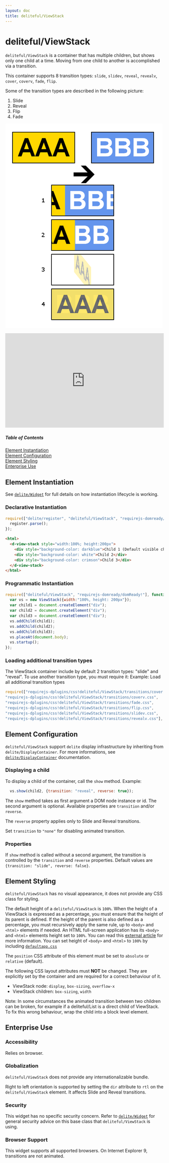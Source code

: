 ```yaml
---
layout: doc
title: deliteful/ViewStack
---
```


# deliteful/ViewStack

`deliteful/ViewStack` is a container that has multiple children, but shows only one child at a time. Moving from one child to another is accomplished via a transition.

This container supports 8 transition types: `slide`, `slidev`, `reveal`, `revealv`, `cover`, `coverv`, `fade`, `flip`.

Some of the transition types are described in the following picture:

 1. Slide
 2. Reveal
 3. Flip
 4. Fade

![ViewStack Transitions](images/ViewStack.png)

<iframe width="100%" height="300" allowfullscreen="allowfullscreen" frameborder="0" 
src="http://jsfiddle.net/ibmjs/4fttnv3t/embedded/result,js,html">
<a href="http://jsfiddle.net/ibmjs/4fttnv3t/">checkout the sample on JSFiddle</a></iframe>

##### Table of Contents
[Element Instantiation](#instantiation)  
[Element Configuration](#configuration)  
[Element Styling](#styling)  
[Enterprise Use](#enterprise)  

<a name="instantiation"></a>
## Element Instantiation

See [`delite/Widget`](/delite/docs/master/Widget.md) for full details on how instantiation lifecycle is working.

### Declarative Instantiation

```js
require(["delite/register", "deliteful/ViewStack", "requirejs-domready/domReady!"], function (register) {
  register.parse();
});
```

```html
<html>
  <d-view-stack style="width:100%; height:200px">
    <div style="background-color: darkblue">Child 1 (Default visible child)</div>
    <div style="background-color: white">Child 2</div>
    <div style="background-color: crimson">Child 3</div>
  </d-view-stack>
</html>
```

### Programmatic Instantiation

```js
require(["deliteful/ViewStack", "requirejs-domready/domReady!"], function (ViewStack) {
  var vs = new ViewStack({width:"100%, height: 200px"});
  var child1 = document.createElement("div");
  var child2 = document.createElement("div");
  var child3 = document.createElement("div");
  vs.addChild(child1);
  vs.addChild(child2);
  vs.addChild(child3);
  vs.placeAt(document.body);
  vs.startup();
});
```

### Loading additional transition types

The ViewStack container include by default 2 transition types: "slide" and "reveal". To use another transition type, you must require it:
Example: Load all additional transition types

```js
require(["requirejs-dplugins/css!deliteful/ViewStack/transitions/cover.css",
"requirejs-dplugins/css!deliteful/ViewStack/transitions/coverv.css",
"requirejs-dplugins/css!deliteful/ViewStack/transitions/fade.css",
"requirejs-dplugins/css!deliteful/ViewStack/transitions/flip.css",
"requirejs-dplugins/css!deliteful/ViewStack/transitions/slidev.css",
"requirejs-dplugins/css!deliteful/ViewStack/transitions/revealv.css"],...);
```

<a name="configuration"></a>
## Element Configuration

`deliteful/ViewStack` support `delite` display infrastructure by inheriting from `delite/DisplayContainer`. For more informations, see [`delite/DisplayContainer`](/delite/docs/master/DisplayContainer.md) documentation.

### Displaying a child

To display a child of the container, call the `show` method.
Example:

```js
  vs.show(child2, {transition: "reveal", reverse: true});

```

The `show` method takes as first argument a DOM node instance or id. The second argument is optional. Available properties are `transition` and/or `reverse`.

The `reverse` property applies only to Slide and Reveal transitions.

Set `transition` to `"none"` for disabling animated transition.

### Properties

If `show` method is called without a second argument, the transition is controlled by the `transition` and `reverse` properties.
Default values are `{transition: "slide", reverse: false}`.

<a name="styling"></a>
## Element Styling

`deliteful/ViewStack` has no visual appearance, it does not provide any CSS class for styling.

The default height of a `deliteful/ViewStack` is ``100%``. When the height of a ViewStack is expressed as a percentage, you must ensure that the height of its parent is defined.
If the height of the parent is also defined as a percentage, you must recursively apply the same rule, up to ``<body>`` and ``<html>`` elements if needed.
An HTML full-screen application has its ``<body>`` and ``<html>`` elements height set to ``100%``.
You can read this [external article](http://webdesign.about.com/od/csstutorials/f/set-css-height-100-percent.htm) for more information. 
You can set height of ``<body>`` and ``<html>`` to ``100%`` by including [`defaultapp.css`](/delite/docs/master/defaultapp.md) 

The `position` CSS attribute of this element must be set to `absolute` or `relative` (default).

The following CSS layout attributes must **NOT** be changed. They are explicitly set by the container and are required for a correct behaviour of it.
 - ViewStack node:  `display`, `box-sizing`, `overflow-x`
 - ViewStack children:  `box-sizing`, `width`

Note: In some circumstances the animated transition between two children can be broken, for example if a deliteful/List is a direct child of ViewStack.
To fix this wrong behaviour, wrap the child into a block level element.

<a name="enterprise"></a>
## Enterprise Use

### Accessibility

Relies on browser.

### Globalization

`deliteful/ViewStack` does not provide any internationalizable bundle.

Right to left orientation is supported by setting the `dir` attribute to `rtl` on the `deliteful/ViewStack` element. It affects Slide and Reveal transitions.

### Security

This widget has no specific security concern. Refer to [`delite/Widget`](/delite/docs/master/Widget.md) for general security advice on this base class that `deliteful/ViewStack` is using.

### Browser Support

This widget supports all supported browsers. On Internet Explorer 9, transitions are not animated.

